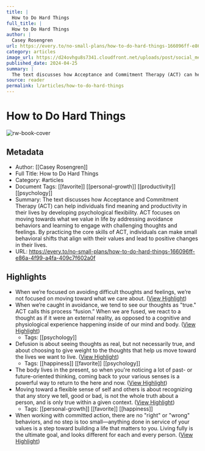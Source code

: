 ```yaml
---
title: |
  How to Do Hard Things
full_title: |
  How to Do Hard Things
author: |
  Casey Rosengren
url: https://every.to/no-small-plans/how-to-do-hard-things-166096ff-e86a-4f99-a4fa-409c7f602a0f
category: articles
image_url: https://d24ovhgu8s7341.cloudfront.net/uploads/post/social_media_image/3081/Screenshot_2024-04-25_at_11.01.38_AM.png
published_date: 2024-04-25
summary: |
  The text discusses how Acceptance and Commitment Therapy (ACT) can help individuals find meaning and productivity in their lives by developing psychological flexibility. ACT focuses on moving towards what we value in life by addressing avoidance behaviors and learning to engage with challenging thoughts and feelings. By practicing the core skills of ACT, individuals can make small behavioral shifts that align with their values and lead to positive changes in their lives.
source: reader
permalink: l/articles/how-to-do-hard-things
---
```

# How to Do Hard Things

![rw-book-cover](https://d24ovhgu8s7341.cloudfront.net/uploads/post/social_media_image/3081/Screenshot_2024-04-25_at_11.01.38_AM.png)

## Metadata
- Author: [[Casey Rosengren]]
- Full Title: How to Do Hard Things
- Category: #articles
- Document Tags: [[favorite]] [[personal-growth]] [[productivity]] [[psychology]] 
- Summary: The text discusses how Acceptance and Commitment Therapy (ACT) can help individuals find meaning and productivity in their lives by developing psychological flexibility. ACT focuses on moving towards what we value in life by addressing avoidance behaviors and learning to engage with challenging thoughts and feelings. By practicing the core skills of ACT, individuals can make small behavioral shifts that align with their values and lead to positive changes in their lives.
- URL: https://every.to/no-small-plans/how-to-do-hard-things-166096ff-e86a-4f99-a4fa-409c7f602a0f

## Highlights
- When we’re focused on avoiding difficult thoughts and feelings, we’re not focused on moving toward what we care about. ([View Highlight](https://read.readwise.io/read/01hyeh5je0f3y36ff9c3fc8y4d))
- When we’re caught in avoidance, we tend to see our thoughts as "true." ACT calls this process “fusion.” When we are fused, we react to a thought as if it were an external reality, as opposed to a cognitive and physiological experience happening inside of our mind and body. ([View Highlight](https://read.readwise.io/read/01hyeh9p0ka4mhngnb49d8rz61))
    - Tags: [[psychology]] 
- Defusion is about seeing thoughts as real, but not necessarily true, and about choosing to give weight to the thoughts that help us move toward the lives we want to live. ([View Highlight](https://read.readwise.io/read/01hyehbb8ke1k6eptwjhv7c581))
    - Tags: [[happiness]] [[favorite]] [[psychology]] 
- The body lives in the present, so when you're noticing a lot of past- or future-oriented thinking, coming back to your various senses is a powerful way to return to the here and now. ([View Highlight](https://read.readwise.io/read/01hyehdgspyr9dfnv1ewh9vejq))
- Moving toward a flexible sense of self and others is about recognizing that any story we tell, good or bad, is not the whole truth about a person, and is only true within a given context. ([View Highlight](https://read.readwise.io/read/01hyehh1pgnxw2ap6vf5xb0kyf))
    - Tags: [[personal-growth]] [[favorite]] [[happiness]] 
- When working with committed action, there are no "right" or "wrong" behaviors, and no step is too small—anything done in service of your values is a step toward building a life that matters to you. Living fully is the ultimate goal, and looks different for each and every person. ([View Highlight](https://read.readwise.io/read/01hyehr9kgtrdkjwkyqr2c29ek))


